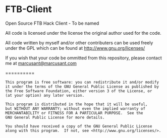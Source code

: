 FTB-Client
==========

Open Source FTB Hack Client - To be named

All code is licensed under the license the original author used for the code.

All code written by myself and/or other contributers can be used freely under the GPL which can be found at http://www.gnu.org/licenses/

If you wish that your code be ommitted from this repository, please contact me at marcusant@marcusant.com

==========

    This program is free software: you can redistribute it and/or modify
    it under the terms of the GNU General Public License as published by
    the Free Software Foundation, either version 3 of the License, or
    (at your option) any later version.

    This program is distributed in the hope that it will be useful,
    but WITHOUT ANY WARRANTY; without even the implied warranty of
    MERCHANTABILITY or FITNESS FOR A PARTICULAR PURPOSE.  See the
    GNU General Public License for more details.

    You should have received a copy of the GNU General Public License
    along with this program.  If not, see <http://www.gnu.org/licenses/>.
